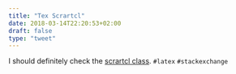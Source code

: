 ```yaml
---
title: "Tex Scrartcl"
date: 2018-03-14T22:20:53+02:00
draft: false
type: "tweet"
---
```

I should definitely check the [scrartcl class](https://tex.stackexchange.com/questions/295864/tufte-alike-design-with-sidenotes-crossing-pagebreaks-or-tufte-made-with-komas/352756#352756). `#latex` `#stackexchange`
<!--more-->
